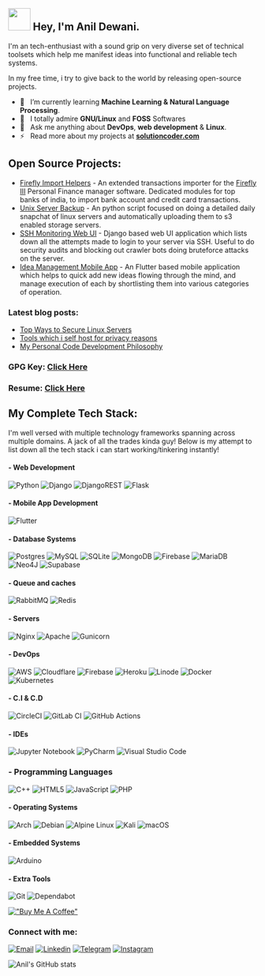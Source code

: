 

## <img src="https://github.com/TheDudeThatCode/TheDudeThatCode/blob/master/Assets/Developer.gif" width="45" />  Hey, I'm Anil Dewani.

I'm an tech-enthusiast with a sound grip on very diverse set of technical toolsets which help me manifest ideas into functional and reliable tech systems.

In my free time, i try to give back to the world by releasing open-source projects.


- 🤖 &nbsp; I’m currently learning **Machine Learning & Natural Language Processing**. 
- 🌈 &nbsp; I totally admire **GNU/Linux** and **FOSS** Softwares <br>
- 📢 &nbsp; Ask me anything about **DevOps**, **web development** & **Linux**. <br>
- ⚡️ &nbsp; Read more about my projects at **[solutioncoder.com](https://solutioncoder.com/)**


## Open Source Projects:

- [Firefly Import Helpers](https://github.com/solution-coder/firefly-import-helper) - An extended transactions importer for the [Firefly III](https://www.firefly-iii.org/) Personal Finance manager software. Dedicated modules for top banks of india, to import bank account and credit card transactions.
- [Unix Server Backup](https://github.com/solution-coder/unix-server-backup) - An python script focused on doing a detailed daily snapchat of linux servers and automatically uploading them to s3 enabled storage servers. 
- [SSH Monitoring Web UI](https://github.com/solution-coder/ssh-logging-web-ui) - Django based web UI application which lists down all the attempts made to login to your server via SSH. Useful to do security audits and blocking out crawler bots doing bruteforce attacks on the server. 
- [Idea Management Mobile App](https://github.com/solution-coder/ssh-logging-web-ui) - An Flutter based mobile application which helps to quick add new ideas flowing through the mind, and manage execution of each by shortlisting them into various categories of operation.

### Latest blog posts:

- [Top Ways to Secure Linux Servers](https://solutioncoder.com/blog/ways-to-secure-linux-server/)
- [Tools which i self host for privacy reasons](https://solutioncoder.com/blog/top-tools-to-self-host-on-your-server/)
- [My Personal Code Development Philosophy](https://solutioncoder.com/blog/my-coding-philosophy/)


### GPG Key: [Click Here](https://solutioncoder.com/pgp.txt)

### Resume: [Click Here](https://solutioncoder.com/documents/resume-of-anil.pdf)

## My Complete Tech Stack:

I'm well versed with multiple technology frameworks spanning across multiple domains. A jack of all the trades kinda guy! Below is my attempt to list down all the tech stack i can start working/tinkering instantly!

#### - Web Development

  ![Python](https://img.shields.io/badge/python-3670A0?style=for-the-badge&logo=python&logoColor=ffdd54)
  ![Django](https://img.shields.io/badge/django-%23092E20.svg?style=for-the-badge&logo=django&logoColor=white)
  ![DjangoREST](https://img.shields.io/badge/DJANGO-REST-ff1709?style=for-the-badge&logo=django&logoColor=white&color=ff1709&labelColor=gray)
  ![Flask](https://img.shields.io/badge/flask-%23000.svg?style=for-the-badge&logo=flask&logoColor=white)
  
 
 
  
#### - Mobile App Development

  ![Flutter](https://img.shields.io/badge/Flutter-%2302569B.svg?style=for-the-badge&logo=Flutter&logoColor=white)
  

  
 
  
 

#### - Database Systems
  
  ![Postgres](https://img.shields.io/badge/postgres-%23316192.svg?style=for-the-badge&logo=postgresql&logoColor=white)
  ![MySQL](https://img.shields.io/badge/mysql-%2300f.svg?style=for-the-badge&logo=mysql&logoColor=white)
  ![SQLite](https://img.shields.io/badge/sqlite-%2307405e.svg?style=for-the-badge&logo=sqlite&logoColor=white)
  ![MongoDB](https://img.shields.io/badge/MongoDB-%234ea94b.svg?style=for-the-badge&logo=mongodb&logoColor=white)
  ![Firebase](https://img.shields.io/badge/Firebase-039BE5?style=for-the-badge&logo=Firebase&logoColor=white)
  ![MariaDB](https://img.shields.io/badge/MariaDB-003545?style=for-the-badge&logo=mariadb&logoColor=white)
  ![Neo4J](https://img.shields.io/badge/Neo4j-008CC1?style=for-the-badge&logo=neo4j&logoColor=white)
  ![Supabase](https://img.shields.io/badge/Supabase-3ECF8E?style=for-the-badge&logo=supabase&logoColor=white)
  
#### - Queue and caches
  
  ![RabbitMQ](https://img.shields.io/badge/Rabbitmq-FF6600?style=for-the-badge&logo=rabbitmq&logoColor=white)
  ![Redis](https://img.shields.io/badge/redis-%23DD0031.svg?style=for-the-badge&logo=redis&logoColor=white)
  
  
#### - Servers
  
  ![Nginx](https://img.shields.io/badge/nginx-%23009639.svg?style=for-the-badge&logo=nginx&logoColor=white)
  ![Apache](https://img.shields.io/badge/apache-%23D42029.svg?style=for-the-badge&logo=apache&logoColor=white)
  ![Gunicorn](https://img.shields.io/badge/gunicorn-%298729.svg?style=for-the-badge&logo=gunicorn&logoColor=white)
  
  

 #### - DevOps 
  ![AWS](https://img.shields.io/badge/AWS-%23FF9900.svg?style=for-the-badge&logo=amazon-aws&logoColor=white)
  ![Cloudflare](https://img.shields.io/badge/Cloudflare-F38020?style=for-the-badge&logo=Cloudflare&logoColor=white)
  ![Firebase](https://img.shields.io/badge/firebase-%23039BE5.svg?style=for-the-badge&logo=firebase)
  ![Heroku](https://img.shields.io/badge/heroku-%23430098.svg?style=for-the-badge&logo=heroku&logoColor=white)
  ![Linode](https://img.shields.io/badge/linode-00A95C?style=for-the-badge&logo=linode&logoColor=white)
  ![Docker](https://img.shields.io/badge/docker-%230db7ed.svg?style=for-the-badge&logo=docker&logoColor=white)
  ![Kubernetes](https://img.shields.io/badge/kubernetes-%23326ce5.svg?style=for-the-badge&logo=kubernetes&logoColor=white)
  
  #### - C.I & C.D
  
  ![CircleCI](https://img.shields.io/badge/circle%20ci-%23161616.svg?style=for-the-badge&logo=circleci&logoColor=white)
  ![GitLab CI](https://img.shields.io/badge/gitlab%20ci-%23181717.svg?style=for-the-badge&logo=gitlab&logoColor=white)
  ![GitHub Actions](https://img.shields.io/badge/github%20actions-%232671E5.svg?style=for-the-badge&logo=githubactions&logoColor=white)
  
  


#### - IDEs
  ![Jupyter Notebook](https://img.shields.io/badge/jupyter-%23FA0F00.svg?style=for-the-badge&logo=jupyter&logoColor=white)
  ![PyCharm](https://img.shields.io/badge/pycharm-143?style=for-the-badge&logo=pycharm&logoColor=black&color=black&labelColor=green)
  ![Visual Studio Code](https://img.shields.io/badge/Visual%20Studio%20Code-0078d7.svg?style=for-the-badge&logo=visual-studio-code&logoColor=white)
  
### - Programming Languages

![C++](https://img.shields.io/badge/c++-%2300599C.svg?style=for-the-badge&logo=c%2B%2B&logoColor=white)
  ![HTML5](https://img.shields.io/badge/html5-%23E34F26.svg?style=for-the-badge&logo=html5&logoColor=white)
  ![JavaScript](https://img.shields.io/badge/javascript-%23323330.svg?style=for-the-badge&logo=javascript&logoColor=%23F7DF1E)
  ![PHP](https://img.shields.io/badge/php-%23777BB4.svg?style=for-the-badge&logo=php&logoColor=white)

#### - Operating Systems
  ![Arch](https://img.shields.io/badge/Arch%20Linux-1793D1?logo=arch-linux&logoColor=fff&style=for-the-badge)
  ![Debian](https://img.shields.io/badge/Debian-D70A53?style=for-the-badge&logo=debian&logoColor=white)
  ![Alpine Linux](https://img.shields.io/badge/Alpine_Linux-%230D597F.svg?style=for-the-badge&logo=alpine-linux&logoColor=white)
  ![Kali](https://img.shields.io/badge/Kali-268BEE?style=for-the-badge&logo=kalilinux&logoColor=white)
  ![macOS](https://img.shields.io/badge/mac%20os-000000?style=for-the-badge&logo=macos&logoColor=F0F0F0)


#### - Embedded Systems
  
  ![Arduino](https://img.shields.io/badge/-Arduino-00979D?style=for-the-badge&logo=Arduino&logoColor=white)
  
  
#### - Extra Tools
  ![Git](https://img.shields.io/badge/git-%23F05033.svg?style=for-the-badge&logo=git&logoColor=white)
  ![Dependabot](https://img.shields.io/badge/dependabot-025E8C?style=for-the-badge&logo=dependabot&logoColor=white)


  


[!["Buy Me A Coffee"](https://www.buymeacoffee.com/assets/img/custom_images/orange_img.png)](https://www.buymeacoffee.com/anildewani)

### Connect with me:

[![Email](https://i.imgur.com/LvzAalc.png)](mail:anildewani4u@gmail.com)
[![Linkedin](https://i.imgur.com/O8ONzW7.png)](https://www.linkedin.com/in/anil-d-15729a1b9/)
[![Telegram](https://i.imgur.com/6TcSeAY.png)](http://t.me/solutioncoder)
[![Instagram](https://i.imgur.com/MxH4Zfp.png)](http://instagram.com/madbytes)


![Anil's GitHub stats](https://github-readme-stats.vercel.app/api?username=solution-coder&show_icons=true&theme=buefy)
